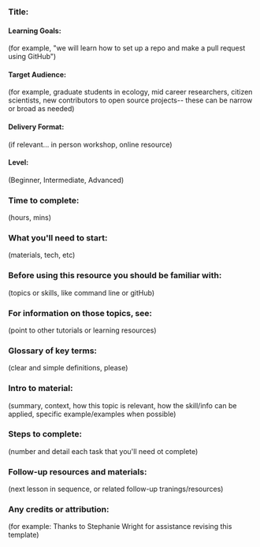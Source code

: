 ### Title:

#### Learning Goals:
(for example, "we will learn how to set up a repo and make a pull request using GitHub")

#### Target Audience:
(for example, graduate students in ecology, mid career researchers, citizen scientists, new contributors to open source projects-- these can be narrow or broad as needed)

#### Delivery Format: 
(if relevant... in person workshop, online resource)

#### Level: 
(Beginner, Intermediate, Advanced)

### Time to complete: 
(hours, mins)

### What you'll need to start: 
(materials, tech, etc)

### Before using this resource you should be familiar with:
(topics or skills, like command line or gitHub)

### For information on those topics, see:
(point to other tutorials or learning resources)

### Glossary of key terms: 
(clear and simple definitions, please)

### Intro to material: 
(summary, context, how this topic is relevant, how the skill/info can be applied, specific example/examples when possible)

### Steps to complete:
(number and detail each task that you'll need ot complete)

### Follow-up resources and materials: 
(next lesson in sequence, or related follow-up tranings/resources)

### Any credits or attribution:
(for example: Thanks to Stephanie Wright for assistance revising this template)
